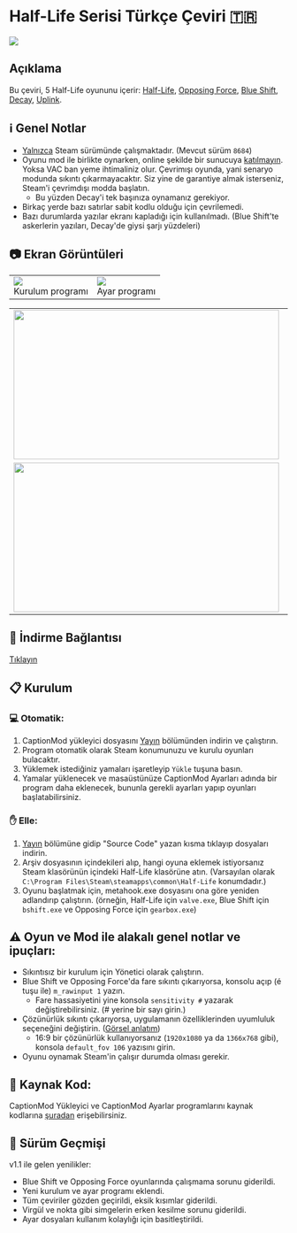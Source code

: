 
# Half-Life Serisi Türkçe Çeviri :tr:
![](https://i.imgur.com/BEAhVTU.jpg)

## Açıklama
Bu çeviri, 5 Half-Life oyununu içerir:
[Half-Life](https://store.steampowered.com/app/70), [Opposing Force](https://store.steampowered.com/app/50), [Blue Shift](https://store.steampowered.com/app/130), [Decay](https://www.moddb.com/mods/half-life-decay), [Uplink](https://www.halflifeuplink.com/hlulsl).

## :information_source: Genel Notlar
* <ins>Yalnızca</ins> Steam sürümünde çalışmaktadır. (Mevcut sürüm `8684`)
* Oyunu mod ile birlikte oynarken, online şekilde bir sunucuya  <ins>katılmayın</ins>. Yoksa VAC ban yeme ihtimaliniz olur. Çevrimışı oyunda, yani senaryo modunda sıkıntı çıkarmayacaktır. Siz yine de garantiye almak isterseniz, Steam'i çevrimdışı modda başlatın.
	* Bu yüzden Decay'i tek başınıza oynamanız gerekiyor.
* Birkaç yerde bazı satırlar sabit kodlu olduğu için çevrilemedi.
* Bazı durumlarda yazılar ekranı kapladığı için kullanılmadı. (Blue Shift'te askerlerin yazıları, Decay'de giysi şarjı yüzdeleri)

## :camera: Ekran Görüntüleri
<table>
<tr>
<td><img src="https://i.imgur.com/DnZ5M9w.png"/><br>Kurulum programı</td>
<td><img src="https://i.imgur.com/ioNmJzP.png"/><br>Ayar programı</td>
</tr>
<tr>
</table>

<table>
<td><img src="https://i.imgur.com/li0tszg.jpg" width="480" height="270" /> </td>
<td><img src="https://i.imgur.com/pB5aYFM.jpg" width="480" height="270" /></td>
</tr>
<tr>
<td><img src="https://i.imgur.com/mp0kDtl.jpg" width="480" height="270" /></td>
<td><img src="https://i.imgur.com/8gKEzvk.jpg" width="480" height="270" /></td>
</tr>
</table>

## :floppy_disk: İndirme Bağlantısı
[Tıklayın](https://github.com/qabRieL99/HalfLifeSerisiTurkce/releases/)

## :clipboard: Kurulum
### :computer: Otomatik:
1. CaptionMod yükleyici dosyasını [Yayın](https://github.com/qabRieL99/HalfLifeSerisiTurkce/releases/) bölümünden indirin ve çalıştırın.
2. Program otomatik olarak Steam konumunuzu ve kurulu oyunları bulacaktır.
3. Yüklemek istediğiniz yamaları işaretleyip `Yükle` tuşuna basın.
4. Yamalar yüklenecek ve masaüstünüze CaptionMod Ayarları adında bir program daha eklenecek, bununla gerekli ayarları yapıp oyunları başlatabilirsiniz. 

### :raised_hand: Elle:
1. [Yayın](https://github.com/qabRieL99/HalfLifeSerisiTurkce/releases/) bölümüne gidip "Source Code" yazan kısma tıklayıp dosyaları indirin.
2. Arşiv dosyasının içindekileri alıp, hangi oyuna eklemek istiyorsanız Steam klasörünün içindeki Half-Life klasörüne atın. (Varsayılan olarak `C:\Program Files\Steam\steamapps\common\Half-Life` konumdadır.)
3. Oyunu başlatmak için, metahook.exe dosyasını ona göre yeniden adlandırıp çalıştırın. (örneğin, Half-Life için `valve.exe`, Blue Shift için `bshift.exe` ve Opposing Force için `gearbox.exe`)

## :warning: Oyun ve Mod ile alakalı genel notlar ve ipuçları:
* Sıkıntısız bir kurulum için Yönetici olarak çalıştırın.
* Blue Shift ve Opposing Force'da fare sıkıntı çıkarıyorsa, konsolu açıp (é tuşu ile) `m_rawinput 1` yazın.
	* Fare hassasiyetini yine konsola `sensitivity #` yazarak değiştirebilirsiniz. (# yerine bir sayı girin.)
* Çözünürlük sıkıntı çıkarıyorsa, uygulamanın özelliklerinden uyumluluk seçeneğini değiştirin. ([Görsel anlatım](https://img.donanimhaber.com/upfiles/794792/66454e33-7d67-48fc-b0be-3520d8dc719e.jpeg))
	* 16:9 bir çözünürlük kullanıyorsanız (`1920x1080` ya da `1366x768` gibi), konsola `default_fov 106` yazısını girin.
* Oyunu oynamak Steam'in çalışır durumda olması gerekir.

## :memo: Kaynak Kod:
CaptionMod Yükleyici ve CaptionMod Ayarlar programlarını kaynak kodlarına [şuradan](https://github.com/qabRieL99/CaptionModTools) erişebilirsiniz.

## :bookmark_tabs: Sürüm Geçmişi
v1.1 ile gelen yenilikler:
- Blue Shift ve Opposing Force oyunlarında çalışmama sorunu giderildi.
- Yeni kurulum ve ayar programı eklendi.
- Tüm çeviriler gözden geçirildi, eksik kısımlar giderildi.
- Virgül ve nokta gibi simgelerin erken kesilme sorunu giderildi.
- Ayar dosyaları kullanım kolaylığı için basitleştirildi.
